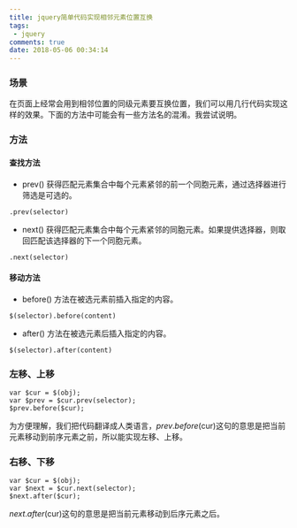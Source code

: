 ```yaml
---
title: jquery简单代码实现相邻元素位置互换
tags: 
 - jquery
comments: true
date: 2018-05-06 00:34:14
---
```

### 场景
在页面上经常会用到相邻位置的同级元素要互换位置，我们可以用几行代码实现这样的效果。下面的方法中可能会有一些方法名的混淆。我尝试说明。
### 方法
#### 查找方法
* prev() 获得匹配元素集合中每个元素紧邻的前一个同胞元素，通过选择器进行筛选是可选的。
```
.prev(selector)
```
* next() 获得匹配元素集合中每个元素紧邻的同胞元素。如果提供选择器，则取回匹配该选择器的下一个同胞元素。
```
.next(selector)
```
#### 移动方法
* before() 方法在被选元素前插入指定的内容。
```
$(selector).before(content)
```
* after() 方法在被选元素后插入指定的内容。
```
$(selector).after(content)
```
### 左移、上移
```
var $cur = $(obj);
var $prev = $cur.prev(selector);
$prev.before($cur);
```
为方便理解，我们把代码翻译成人类语言，$prev.before($cur)这句的意思是把当前元素移动到前序元素之前，所以能实现左移、上移。
### 右移、下移
```
var $cur = $(obj);
var $next = $cur.next(selector);
$next.after($cur);
```
$next.after($cur)这句的意思是把当前元素移动到后序元素之后。
